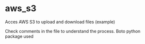 # aws_s3
Acces AWS S3 to upload and download files (example)

Check comments in the file to understand the process. Boto python package used
